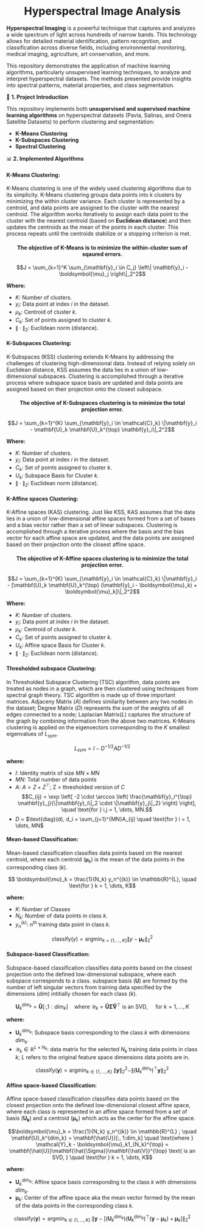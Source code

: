 <script id="MathJax-script" async src="https://cdn.jsdelivr.net/npm/mathjax@3.0.1/es5/tex-mml-chtml.js">
</script>


<div align="center">
<h1> Hyperspectral Image Analysis </h1>
</div>

**Hyperspectral Imaging** is a powerful technique that captures and analyzes a wide spectrum of light across hundreds of narrow bands. This technology allows for detailed material identification, pattern recognition, and classification across diverse fields, including environmental monitoring, medical imaging, agriculture, art conservation, and more.

This repository demonstrates the application of machine learning algorithms, particularly unsupervised learning techniques, to analyze and interpret hyperspectral datasets. The methods presented provide insights into spectral patterns, material properties, and class segmentation.


📌 **1. Project Introduction** 

This repository implements both **unsupervised and supervised machine learning algorithms** on hyperspectral datasets (Pavia, Salinas, and Onera Satellite Datasets) to perform clustering and segmentation:
- **K-Means Clustering**
- **K-Subspaces Clustering**
- **Spectral Clustering**

📊 **2. Implemented Algorithms** 

#### K-Means Clustering:
K-Means clustering is one of the widely used clustering algorithms due to its simplicity. K-Means clustering groups data points into k clusters by minimizing the within cluster variance. Each cluster is represented by a centroid, and data points are assigned to the cluster with the nearest centroid. The algorithm works iteratively to assign each data point to the cluster with the nearest centroid (based on **Euclidean distance**) and then updates the centroids as the mean of the points in each cluster. This process repeats until the centroids stabilize or a stopping criterion is met.

<div align="center">
<h4> The objective of K-Means is to minimize the within-cluster sum of sqaured errors. </h4>
</div>
 
$$J = \sum_{k=1}^K \sum_{\mathbf{y}_i \in C_j} \left\| \mathbf{y}_i - \boldsymbol{\mu}_j \right\|_2^2$$ 

**Where:**
- $K$: Number of clusters.
- $y_i$: Data point at index $i$ in the dataset. 
- $\mu_k$: Centroid of cluster $k$. 
- $C_k$: Set of points assigned to cluster $k$.
- $\| \cdot \|_2$: Euclidean norm (distance).


#### K-Subspaces Clustering:
K-Subspaces (KSS) clustering extends K-Means by addressing the challenges of clustering high-dimensional data. Instead of relying solely on Euclidean distance, KSS assumes the data lies in a union of low-dimensional subspaces. Clustering is accomplished through a iterative process where subspace space basis are updated and data points are assigned based on their projection onto the closest subspace.   

<div align="center">
<h4> The objective of K-Subspaces clustering is to minimize the total projection error. </h4>
</div>

$$J = \sum_{k=1}^{K} \sum_{\mathbf{y}_i \in \mathcal{C}_k} \|\mathbf{y}_i - \mathbf{U}_k \mathbf{U}_k^{\top} \mathbf{y}_i\|_2^2$$

**Where:**
- $K$: Number of clusters.
- $y_i$: Data point at index $i$ in the dataset.  
- $C_k$: Set of points assigned to cluster $k$.
- $U_k$: Subspace Basis for Cluster $k$. 
- $\| \cdot \|_2$: Euclidean norm (distance).

#### K-Affine spaces Clustering:
K-Affine spaces (KAS) clustering. Just like KSS, KAS assumes that the data lies in a union of low-dimensional affine spaces formed from a set of bases and a bias vector rather than a set of linear subspaces. Clustering is accomplished through a iterative process where the basis and the bias vector for each affine space are updated, and the data points are assigned based on their projection onto the closest affine space.  

<div align="center">
<h4> The objective of K-Affine spaces clustering is to minimize the total projection error. </h4>
</div>

$$J = \sum_{k=1}^{K} \sum_{\mathbf{y}_i \in \mathcal{C}_k} \|\mathbf{y}_i - [\mathbf{U}_k \mathbf{U}_k^{\top} (\mathbf{y}_i - \boldsymbol{\mu}_k) + \boldsymbol{\mu}_k]\|_2^2$$

**Where:**
- $K$: Number of clusters.
- $y_i$: Data point at index $i$ in the dataset. 
- $\mu_k$: Centroid of cluster $k$. 
- $C_k$: Set of points assigned to cluster $k$.
- $U_k$: Affine space Basis for Cluster $k$. 
- $\| \cdot \|_2$: Euclidean norm (distance).

#### Thresholded subspace Clustering:
In Thresholded Subspace Clustering (TSC) algorithm, data points are treated as nodes in a graph, which are then clustered using techniques from spectral graph theory. TSC algorithm is made up of three important matrices.
Adjaceny Matrix ($A$) defines similarity between any two nodes in the dataset; Degree Matrix ($D$) represents the sum of the weights of all edges connected to a node; Laplacian Matrix($L$) captures the structure of the graph by combining information from the above two matrices. K-Means clustering is applied on the eigenvectors corresponding to the $K$ smallest eigenvalues of $L_{sym}$. 


$$L_{sym} = I - D^{-1/2}AD^{-1/2}$$

**where:**
- $I$: Identity matrix of size $MN \times MN$
- $MN$: Total number of data points
- $A$: $A = Z + Z^{\top}$; Z = thresholded version of $C$
$$C_{ij} = \exp \left[ -2 \cdot \arccos \left( \frac{\mathbf{y}_i^{\top} \mathbf{y}_j}{\|\mathbf{y}_i\|_2 \cdot \|\mathbf{y}_j\|_2} \right) \right], \quad \text{for } i,j = 1, \dots, MN.$$
- $D$ = $\text{diag}(d), d_i = \sum_{j=1}^{MN}A_{ij} \quad \text{for } i = 1, \dots, MN$

#### Mean-based Classification:
Mean-based classification classifies data points based on the nearest centroid, where each centroid ($\boldsymbol{\mu}_k$) is the mean of the data points in the corresponding class ($k$).

$$ \boldsymbol{\mu}_k = \frac{1}{N_k} y_n^{(k)} \in \mathbb{R}^{L}, \quad \text{for } k = 1, \dots, K$$

**where:**
- $K$: Number of Classes
- $N_k$: Number of data points in class $k$. 
-  $y_n^{(k)}$: $n^{\text{th}}$ training data point in class $k$. 

$$\text{classify}(y) = \text{argmin}_{k = \{1, \dots, K\}} \| y - \boldsymbol{\mu}_k\|_2^2$$


#### Subspace-based Classification:
Subspace-based classification classifies data points based on the closest projection onto the defined low-dimensional subspace, where each subspace corresponds to a class. subspace basis ($\mathbf{U}$) are formed by the number of left singular vectors from training data specified by the dimensions ($dim$) intitially chosen for each class ($k$). 

$$\mathbf{U}_k^{dim_k} = \mathbf{\hat{U}}[:, 1:dim_k] \quad \text{where } \mathcal{Y}_k = \mathbf{\hat{U}}\mathbf{\hat{\Sigma}}\mathbf{\hat{V}}^{\top} \text{ is an SVD, } \quad \text{for } k = 1, \dots, K$$

**where:**
- $\mathbf{U}_k^{dim_k}:$ Subspace basis corresponding to the class $k$ with dimensions $dim_k$.
- $\mathcal{Y}_k \in \mathbb{R}^{L \times N_k}:$  data matrix for the selected $N_k$ training data points in class $k$; $L$ refers to the original feature space dimensions data points are in. 

$$\text{classify}(\mathbf{y}) = \text{argmin}_{k \in \{1,\dots,K\}}\; \|\mathbf{y}\|_2^2 - \|(\textbf{U}^{\text{dim}_k}_k)^{\top} \mathbf{y}\|_2^2$$

#### Affine space-based Classification:
Affine space-based classification classifies data points based on the closest projection onto the defined low-dimensional closest affine space, where each class is represented in an affine space formed from a set of basis ($\mathbf{U_k}$) and a centroid ($\boldsymbol{\mu}_k$) which acts as the center for the affine space.

$$\boldsymbol{\mu}_k = \frac{1}{N_k} y_n^{(k)} \in \mathbb{R}^{L} ; \quad \mathbf{U}_k^{dim_k} = \mathbf{\hat{U}}[:, 1:dim_k] \quad \text{where } \mathcal{Y}_k - \boldsymbol{\mu}_k1_{N_k}^{\top} = \mathbf{\hat{U}}\mathbf{\hat{\Sigma}}\mathbf{\hat{V}}^{\top} \text{ is an SVD, } \quad \text{for } k = 1, \dots, K$$

**where:**
- $\mathbf{U}_k^{dim_k}:$ Affine space basis corresponding to the class $k$ with dimensions $dim_k$.
- $\boldsymbol{\mu}_k:$ Center of the affine space aka the mean vector formed by the mean of the data points in the corresponding class $k$. 


$$\text{classify}(\mathbf{y}) = \text{argmin}_{k \in \{1,\dots,K\}} \; \|\mathbf{y} - [(\textbf{U}_k^{dim_k})(\textbf{U}^{\text{dim}_k}_k)^{\top} (\mathbf{y} - \boldsymbol{\mu}_k) + \boldsymbol{\mu}_k]\|_2^2$$





